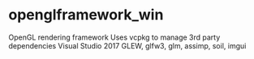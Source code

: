 # openglframework_win

OpenGL rendering framework
Uses vcpkg to manage 3rd party dependencies
Visual Studio 2017
GLEW, glfw3, glm, assimp, soil, imgui